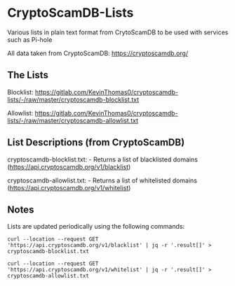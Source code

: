 # CryptoScamDB-Lists

Various lists in plain text format from CrytoScamDB to be used with services such as Pi-hole

All data taken from CryptoScamDB: https://cryptoscamdb.org/

## The Lists

Blocklist: https://gitlab.com/KevinThomas0/cryptoscamdb-lists/-/raw/master/cryptoscamdb-blocklist.txt

Allowlist: https://gitlab.com/KevinThomas0/cryptoscamdb-lists/-/raw/master/cryptoscamdb-allowlist.txt

## List Descriptions (from CryptoScamDB)

cryptoscamdb-blocklist.txt: - Returns a list of blacklisted domains (https://api.cryptoscamdb.org/v1/blacklist)

cryptoscamdb-allowlist.txt: - Returns a list of whitelisted domains (https://api.cryptoscamdb.org/v1/whitelist)

## Notes

Lists are updated periodically using the following commands:

`curl --location --request GET 'https://api.cryptoscamdb.org/v1/blacklist' | jq -r '.result[]' > cryptoscamdb-blocklist.txt`

`curl --location --request GET 'https://api.cryptoscamdb.org/v1/whitelist' | jq -r '.result[]' > cryptoscamdb-allowlist.txt`

